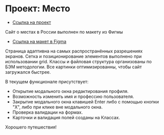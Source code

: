 # Проект: Место

* [Ссылка на проект](https://leonidred.github.io/mesto/)

Сайт о местах в России выполнен по макету из Фигмы

* [Ссылка на макет в Figma](https://www.figma.com/file/2cn9N9jSkmxD84oJik7xL7/JavaScript.-Sprint-4?node-id=0%3A1)

Страница адаптивна на самых распространённых разрешениях экранов.
Сетка и позиционирование элементов выполнено при использовании grid. Классы и файловая структура организованы по БЭМ методологии.  Все картинки оптимизированны, чтобы сайт загружался быстрее.

В текущем функционале присутствует:
- Открытие модального окна редактирования профиля.
- Возможность изменить имя и профессию пользователя.
- Закрытие модального окна клавишей Enter либо с помощью кнопки "X", либо при клике вне модального окна.
- Проверка валидации на формах.
- Карточки и валидация полей созданы на Классах.

Хорошего путешествия!
